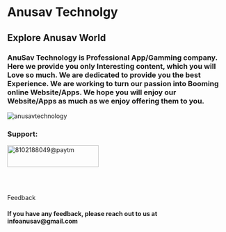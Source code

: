 <h1 align="left">Anusav Technolgy</h1>
<h2 align="left">Explore Anusav World</h>
<h3 align="left">AnuSav  Technology is Professional App/Gamming company. Here we provide you only Interesting content, which you will Love so much. We are dedicated to provide you the best Experience.
We are working to turn our passion into Booming online Website/Apps. We hope you will enjoy our Website/Apps as much as we enjoy offering them to you. 
</h3>



<p align="left"> <img src="https://komarev.com/ghpvc/?username=anusavtechnology&label=Profile%20views&color=0e75b6&style=flat" alt="anusavtechnology" /> </p>



<h3 align="left">Support:</h3>
<p><a href="https://www.buymeacoffee.com/8102188049@paytm"> <img align="center" src="https://cdn.buymeacoffee.com/buttons/v2/default-yellow.png" height="50" width="210" alt="8102188049@paytm" /></a></p><br><br>

<p align="left">  Feedback</p>

<h4 aligin="left">If you have any feedback, please reach out to us at infoanusav@gmail.com </h4>

